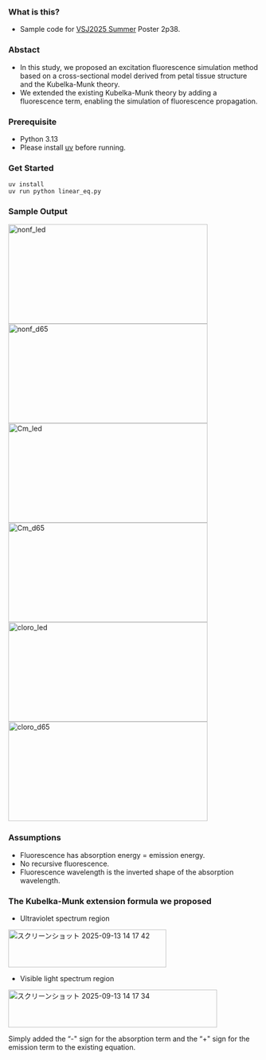 ### What is this?
- Sample code for [VSJ2025 Summer](https://sites.google.com/view/vsj2025summer/%E3%83%97%E3%83%AD%E3%82%B0%E3%83%A9%E3%83%A0?authuser=0) Poster 2p38.

### Abstact
- In this study, we proposed an excitation fluorescence simulation method based on a cross-sectional model derived from petal tissue structure and the Kubelka-Munk theory.
- We extended the existing Kubelka-Munk theory by adding a fluorescence term, enabling the simulation of fluorescence propagation.

### Prerequisite
- Python 3.13
- Please install [uv](https://docs.astral.sh/uv/) before running.

### Get Started
```
uv install
uv run python linear_eq.py
```
### Sample Output
<img width="400" height="200" alt="nonf_led" src="https://github.com/user-attachments/assets/4ece92d5-c40e-43ec-a8cf-d060dfc4e310" />
<img width="400" height="200" alt="nonf_d65" src="https://github.com/user-attachments/assets/2434fa56-4e17-43e7-ab13-6f47aade20a3" />
<img width="400" height="200" alt="Cm_led" src="https://github.com/user-attachments/assets/f57de3ce-b759-4667-a7ad-f33f3fa82632" />
<img width="400" height="200" alt="Cm_d65" src="https://github.com/user-attachments/assets/47a3a369-b331-4386-bcd3-8648ddec300b" />
<img width="400" height="200" alt="cloro_led" src="https://github.com/user-attachments/assets/de390649-6573-4bb1-afcc-e155110a9017" />
<img width="400" height="200" alt="cloro_d65" src="https://github.com/user-attachments/assets/0bc3d155-60b1-4709-804d-e7336b85977b" />

### Assumptions
- Fluorescence has absorption energy = emission energy.
- No recursive fluorescence.
- Fluorescence wavelength is the inverted shape of the absorption wavelength.

### The Kubelka-Munk extension formula we proposed
- Ultraviolet spectrum region
  
<img width="317" height="76" alt="スクリーンショット 2025-09-13 14 17 42" src="https://github.com/user-attachments/assets/61d4ad97-aada-43e9-baa9-111fae4e96b2" />

- Visible light spectrum region
  
<img width="419" height="76" alt="スクリーンショット 2025-09-13 14 17 34" src="https://github.com/user-attachments/assets/1a02ddc7-7b42-4ac2-896a-72c9afdfd804" /></br>

Simply added the “-" sign for the absorption term and the “+" sign for the emission term to the existing equation.
